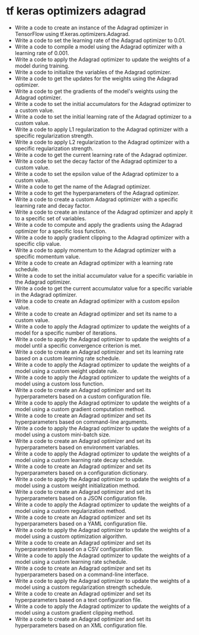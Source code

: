 # tf keras optimizers adagrad

- Write a code to create an instance of the Adagrad optimizer in TensorFlow using tf.keras.optimizers.Adagrad.
- Write a code to set the learning rate of the Adagrad optimizer to 0.01.
- Write a code to compile a model using the Adagrad optimizer with a learning rate of 0.001.
- Write a code to apply the Adagrad optimizer to update the weights of a model during training.
- Write a code to initialize the variables of the Adagrad optimizer.
- Write a code to get the updates for the weights using the Adagrad optimizer.
- Write a code to get the gradients of the model's weights using the Adagrad optimizer.
- Write a code to set the initial accumulators for the Adagrad optimizer to a custom value.
- Write a code to set the initial learning rate of the Adagrad optimizer to a custom value.
- Write a code to apply L1 regularization to the Adagrad optimizer with a specific regularization strength.
- Write a code to apply L2 regularization to the Adagrad optimizer with a specific regularization strength.
- Write a code to get the current learning rate of the Adagrad optimizer.
- Write a code to set the decay factor of the Adagrad optimizer to a custom value.
- Write a code to set the epsilon value of the Adagrad optimizer to a custom value.
- Write a code to get the name of the Adagrad optimizer.
- Write a code to get the hyperparameters of the Adagrad optimizer.
- Write a code to create a custom Adagrad optimizer with a specific learning rate and decay factor.
- Write a code to create an instance of the Adagrad optimizer and apply it to a specific set of variables.
- Write a code to compute and apply the gradients using the Adagrad optimizer for a specific loss function.
- Write a code to apply gradient clipping to the Adagrad optimizer with a specific clip value.
- Write a code to apply momentum to the Adagrad optimizer with a specific momentum value.
- Write a code to create an Adagrad optimizer with a learning rate schedule.
- Write a code to set the initial accumulator value for a specific variable in the Adagrad optimizer.
- Write a code to get the current accumulator value for a specific variable in the Adagrad optimizer.
- Write a code to create an Adagrad optimizer with a custom epsilon value.
- Write a code to create an Adagrad optimizer and set its name to a custom value.
- Write a code to apply the Adagrad optimizer to update the weights of a model for a specific number of iterations.
- Write a code to apply the Adagrad optimizer to update the weights of a model until a specific convergence criterion is met.
- Write a code to create an Adagrad optimizer and set its learning rate based on a custom learning rate schedule.
- Write a code to apply the Adagrad optimizer to update the weights of a model using a custom weight update rule.
- Write a code to apply the Adagrad optimizer to update the weights of a model using a custom loss function.
- Write a code to create an Adagrad optimizer and set its hyperparameters based on a custom configuration file.
- Write a code to apply the Adagrad optimizer to update the weights of a model using a custom gradient computation method.
- Write a code to create an Adagrad optimizer and set its hyperparameters based on command-line arguments.
- Write a code to apply the Adagrad optimizer to update the weights of a model using a custom mini-batch size.
- Write a code to create an Adagrad optimizer and set its hyperparameters based on environment variables.
- Write a code to apply the Adagrad optimizer to update the weights of a model using a custom learning rate decay schedule.
- Write a code to create an Adagrad optimizer and set its hyperparameters based on a configuration dictionary.
- Write a code to apply the Adagrad optimizer to update the weights of a model using a custom weight initialization method.
- Write a code to create an Adagrad optimizer and set its hyperparameters based on a JSON configuration file.
- Write a code to apply the Adagrad optimizer to update the weights of a model using a custom regularization method.
- Write a code to create an Adagrad optimizer and set its hyperparameters based on a YAML configuration file.
- Write a code to apply the Adagrad optimizer to update the weights of a model using a custom optimization algorithm.
- Write a code to create an Adagrad optimizer and set its hyperparameters based on a CSV configuration file.
- Write a code to apply the Adagrad optimizer to update the weights of a model using a custom learning rate schedule.
- Write a code to create an Adagrad optimizer and set its hyperparameters based on a command-line interface.
- Write a code to apply the Adagrad optimizer to update the weights of a model using a custom regularization strength schedule.
- Write a code to create an Adagrad optimizer and set its hyperparameters based on a text configuration file.
- Write a code to apply the Adagrad optimizer to update the weights of a model using a custom gradient clipping method.
- Write a code to create an Adagrad optimizer and set its hyperparameters based on an XML configuration file.